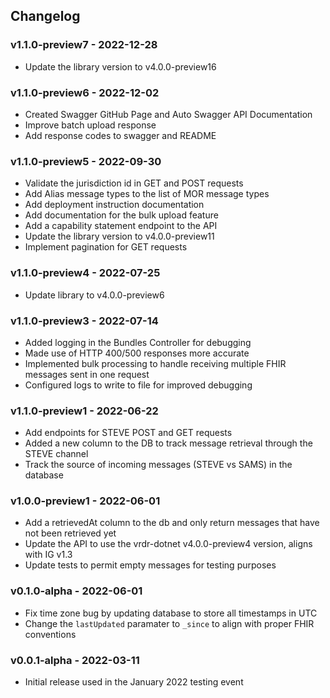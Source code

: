 ## Changelog

### v1.1.0-preview7 - 2022-12-28
* Update the library version to v4.0.0-preview16

### v1.1.0-preview6 - 2022-12-02
* Created Swagger GitHub Page and Auto Swagger API Documentation
* Improve batch upload response
* Add response codes to swagger and README

### v1.1.0-preview5 - 2022-09-30
* Validate the jurisdiction id in GET and POST requests
* Add Alias message types to the list of MOR message types
* Add deployment instruction documentation
* Add documentation for the bulk upload feature
* Add a capability statement endpoint to the API
* Update the library version to v4.0.0-preview11
* Implement pagination for GET requests

### v1.1.0-preview4 - 2022-07-25
* Update library to v4.0.0-preview6 

### v1.1.0-preview3 - 2022-07-14
* Added logging in the Bundles Controller for debugging
* Made use of HTTP 400/500 responses more accurate
* Implemented bulk processing to handle receiving multiple FHIR messages sent in one request
* Configured logs to write to file for improved debugging

### v1.1.0-preview1 - 2022-06-22
* Add endpoints for STEVE POST and GET requests
* Added a new column to the DB to track message retrieval through the STEVE channel
* Track the source of incoming messages (STEVE vs SAMS) in the database

### v1.0.0-preview1 - 2022-06-01
* Add a retrievedAt column to the db and only return messages that have not been retrieved yet
* Update the API to use the vrdr-dotnet v4.0.0-preview4 version, aligns with IG v1.3 
* Update tests to permit empty messages for testing purposes

### v0.1.0-alpha - 2022-06-01
* Fix time zone bug by updating database to store all timestamps in UTC 
* Change the `lastUpdated` paramater to `_since` to align with proper FHIR conventions

### v0.0.1-alpha - 2022-03-11

* Initial release used in the January 2022 testing event
